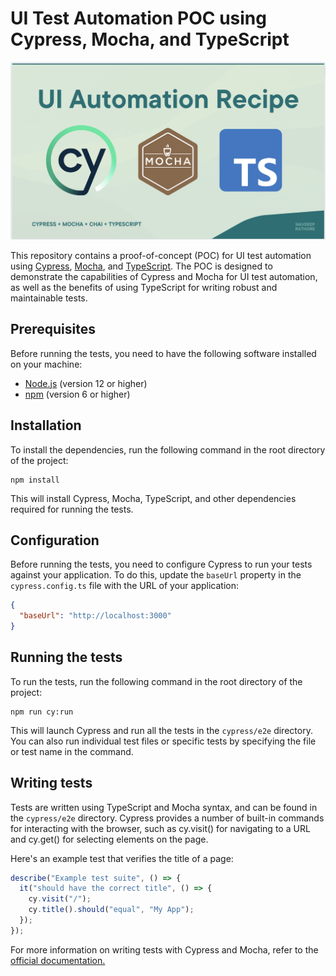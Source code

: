 # UI Test Automation POC using Cypress, Mocha, and TypeScript

![UI Automation Framework](cypress/images/framework-recipe.png)

This repository contains a proof-of-concept (POC) for UI test automation using [Cypress](https://www.cypress.io/), [Mocha](https://mochajs.org/), and [TypeScript](https://www.typescriptlang.org/). The POC is designed to demonstrate the capabilities of Cypress and Mocha for UI test automation, as well as the benefits of using TypeScript for writing robust and maintainable tests.

## Prerequisites

Before running the tests, you need to have the following software installed on your machine:

- [Node.js](https://nodejs.org/en/) (version 12 or higher)
- [npm](https://www.npmjs.com/) (version 6 or higher)

## Installation

To install the dependencies, run the following command in the root directory of the project:

```
npm install
```

This will install Cypress, Mocha, TypeScript, and other dependencies required for running the tests.

## Configuration

Before running the tests, you need to configure Cypress to run your tests against your application. To do this, update the `baseUrl` property in the `cypress.config.ts` file with the URL of your application:

```json
{
  "baseUrl": "http://localhost:3000"
}
```

## Running the tests

To run the tests, run the following command in the root directory of the project:

```
npm run cy:run
```

This will launch Cypress and run all the tests in the `cypress/e2e` directory. You can also run individual test files or specific tests by specifying the file or test name in the command.

## Writing tests

Tests are written using TypeScript and Mocha syntax, and can be found in the `cypress/e2e` directory. Cypress provides a number of built-in commands for interacting with the browser, such as cy.visit() for navigating to a URL and cy.get() for selecting elements on the page.

Here's an example test that verifies the title of a page:

```ts
describe("Example test suite", () => {
  it("should have the correct title", () => {
    cy.visit("/");
    cy.title().should("equal", "My App");
  });
});
```

For more information on writing tests with Cypress and Mocha, refer to the [official documentation.](https://docs.cypress.io/guides/end-to-end-testing/writing-your-first-end-to-end-test)
